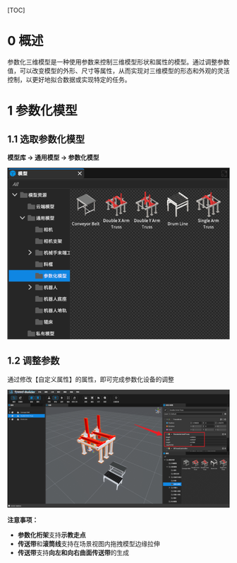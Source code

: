 [TOC]


# 0 概述

参数化三维模型是一种使用参数来控制三维模型形状和属性的模型。通过调整参数值，可以改变模型的外形、尺寸等属性，从而实现对三维模型的形态和外观的灵活控制，以更好地拟合数据或实现特定的任务。

# 1 参数化模型

## 1.1 选取参数化模型

**模型库 -> 通用模型 -> 参数化模型**

![](../imgs/303.png)<br>

## 1.2 调整参数

通过修改【自定义属性】的属性，即可完成参数化设备的调整

![](../imgs/304.png)

**注意事项：**
- **参数化桁架**支持**示教走点**
- **传送带**和**滚筒线**支持在场景视图内拖拽模型边缘拉伸
- **传送带**支持**向左和向右曲面传送带**的生成